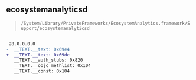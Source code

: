 ## ecosystemanalyticsd

> `/System/Library/PrivateFrameworks/EcosystemAnalytics.framework/Support/ecosystemanalyticsd`

```diff

 28.0.0.0.0
-  __TEXT.__text: 0x69e4
+  __TEXT.__text: 0x69dc
   __TEXT.__auth_stubs: 0x820
   __TEXT.__objc_methlist: 0x104
   __TEXT.__const: 0x104

```

